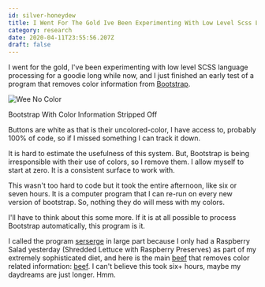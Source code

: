 ```yaml
---
id: silver-honeydew
title: I Went For The Gold Ive Been Experimenting With Low Level Scss Language Processing For A Goodie Long While Now And I Just Fin
category: research
date: 2020-04-11T23:55:56.207Z
draft: false
---
```


I went for the gold, I've been experimenting with low level SCSS language processing for a goodie long while now, and I just finished an early test of a program that removes color information from [Bootstrap][1].

![Wee No Color](research/nocolor.jpg)

Bootstrap With Color Information Stripped Off

Buttons are white as that is their uncolored-color, I have access to, probably 100% of code, so if I missed something I can track it down.

It is hard to estimate the usefulness of this system. But, Bootstrap is being irresponsible with their use of colors, so I remove them. I allow myself to start at zero. It is a consistent surface to work with.

This wasn't too hard to code but it took the entire afternoon, like six or seven hours. It is a computer program that I can re-run on every new version of bootstrap. So, nothing they do will mess with my colors.

I'll have to think about this some more. If it is at all possible to process Bootstrap automatically, this program is it.

I called the program [serserge][2] in large part because I only had a Raspberry Salad yesterday (Shredded Lettuce with Raspberry Preserves) as part of my extremely sophisticated diet, and here is the main [beef][3] that removes color related information: [beef][4]. I can't believe this took six+ hours, maybe my daydreams are just longer. Hmm.

[1]: https://getbootstrap.com/
[2]: https://github.com/fantasyui-com/serserge
[3]: https://github.com/fantasyui-com/serserge/blob/master/plugins/postcss-reconnaissance/index.mjs
[4]: https://github.com/fantasyui-com/serserge/blob/master/plugins/postcss-reconnaissance/index.mjs